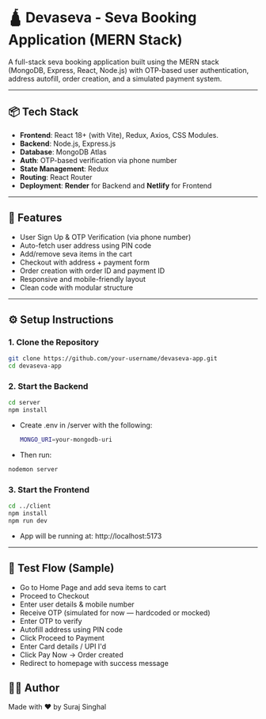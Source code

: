 # 🛕 Devaseva - Seva Booking Application (MERN Stack)

A full-stack seva booking application built using the MERN stack (MongoDB, Express, React, Node.js) with OTP-based user authentication, address autofill, order creation, and a simulated payment system.

---

## 📦 Tech Stack

- **Frontend**: React 18+ (with Vite), Redux, Axios, CSS Modules.
- **Backend**: Node.js, Express.js
- **Database**: MongoDB Atlas
- **Auth**: OTP-based verification via phone number
- **State Management**: Redux
- **Routing**: React Router
- **Deployment**: **Render** for Backend and **Netlify** for Frontend

---

## 🚀 Features

- User Sign Up & OTP Verification (via phone number)
- Auto-fetch user address using PIN code
- Add/remove seva items in the cart
- Checkout with address + payment form
- Order creation with order ID and payment ID
- Responsive and mobile-friendly layout
- Clean code with modular structure

---

## ⚙️ Setup Instructions

### 1. Clone the Repository

```bash
git clone https://github.com/your-username/devaseva-app.git
cd devaseva-app
```

### 2. Start the Backend

```bash
cd server
npm install
```

- Create .env in /server with the following:
  ```bash
  MONGO_URI=your-mongodb-uri
  ```
- Then run:

```bash
nodemon server
```

### 3. Start the Frontend

```bash
cd ../client
npm install
npm run dev
```

- App will be running at: http://localhost:5173

---

## 🧪 Test Flow (Sample)

- Go to Home Page and add seva items to cart
- Proceed to Checkout
- Enter user details & mobile number
- Receive OTP (simulated for now — hardcoded or mocked)
- Enter OTP to verify
- Autofill address using PIN code
- Click Proceed to Payment
- Enter Card details / UPI I'd
- Click Pay Now → Order created
- Redirect to homepage with success message

## 👨‍💻 Author

Made with ❤️ by Suraj Singhal
